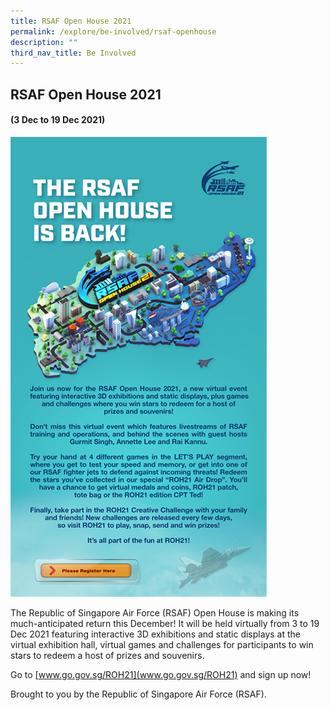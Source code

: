 ```yaml
---
title: RSAF Open House 2021
permalink: /explore/be-involved/rsaf-openhouse
description: ""
third_nav_title: Be Involved
---
```

## RSAF Open House 2021
#### (3 Dec to 19 Dec 2021)
![RSAF Open House 2021](/images/rsaf_openhouse_2021.png)

The Republic of Singapore Air Force (RSAF) Open House is making its much-anticipated return this December! It will be held virtually from 3 to 19 Dec 2021 featuring interactive 3D exhibitions and static displays at the virtual exhibition hall, virtual games and challenges for participants to win stars to redeem a host of prizes and souvenirs.

Go to [www.go.gov.sg/ROH21](www.go.gov.sg/ROH21) and sign up now! 

Brought to you by the Republic of Singapore Air Force (RSAF).